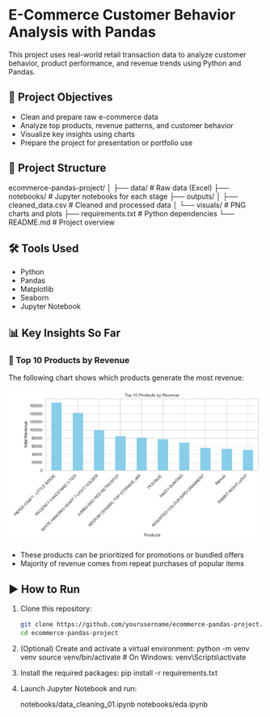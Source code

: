 # E-Commerce Customer Behavior Analysis with Pandas

This project uses real-world retail transaction data to analyze customer behavior, product performance, and revenue trends using Python and Pandas.

## 🎯 Project Objectives

- Clean and prepare raw e-commerce data
- Analyze top products, revenue patterns, and customer behavior
- Visualize key insights using charts
- Prepare the project for presentation or portfolio use

## 📁 Project Structure

ecommerce-pandas-project/
│
├── data/ # Raw data (Excel)
├── notebooks/ # Jupyter notebooks for each stage
├── outputs/
│ ├── cleaned_data.csv # Cleaned and processed data
│ └── visuals/ # PNG charts and plots
├── requirements.txt # Python dependencies
└── README.md # Project overview


## 🛠 Tools Used

- Python
- Pandas
- Matplotlib
- Seaborn
- Jupyter Notebook

## 📊 Key Insights So Far

### 🔹 Top 10 Products by Revenue

The following chart shows which products generate the most revenue:

![Top Products](outputs/visuals/top_products.png)

- These products can be prioritized for promotions or bundled offers
- Majority of revenue comes from repeat purchases of popular items

## ▶️ How to Run

1. Clone this repository:
   ```bash
   git clone https://github.com/yourusername/ecommerce-pandas-project.git
   cd ecommerce-pandas-project

2. (Optional) Create and activate a virtual environment:
    python -m venv venv
    source venv/bin/activate  # On Windows: venv\Scripts\activate

3. Install the required packages:
    pip install -r requirements.txt

4. Launch Jupyter Notebook and run:
    
    notebooks/data_cleaning_01.ipynb
    notebooks/eda.ipynb

